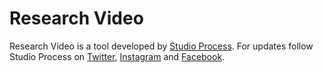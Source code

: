 # Research Video

Research Video is a tool developed by [Studio Process](http://process.studio).
For updates follow Studio Process on [Twitter](http://twitter.com/studioprocess), [Instagram](https://www.instagram.com/process.studio/) and [Facebook](https://www.facebook.com/studioprocess).
